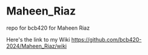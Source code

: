 # Maheen_Riaz
repo for bcb420 for Maheen Riaz

Here's the link to my Wiki https://github.com/bcb420-2024/Maheen_Riaz/wiki
